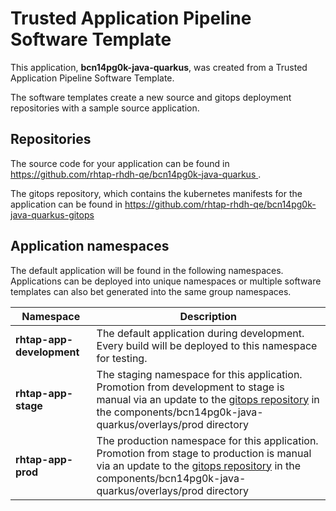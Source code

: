 # Trusted Application Pipeline Software Template

This application, **bcn14pg0k-java-quarkus**, was created from a Trusted Application Pipeline Software Template.

The software templates create a new source and gitops deployment repositories with a sample source application. 

## Repositories

The source code for your application can be found in [https://github.com/rhtap-rhdh-qe/bcn14pg0k-java-quarkus ](https://github.com/rhtap-rhdh-qe/bcn14pg0k-java-quarkus ).
 
The gitops repository, which contains the kubernetes manifests for the application can be found in 
[https://github.com/rhtap-rhdh-qe/bcn14pg0k-java-quarkus-gitops ](https://github.com/rhtap-rhdh-qe/bcn14pg0k-java-quarkus-gitops ) 

## Application namespaces 

The default application will be found in the following namespaces. Applications can be deployed into unique namespaces or multiple software templates can also bet generated into the same group namespaces.  

|  Namespace   |  Description   |  
| -------- | -------- |   
| **rhtap-app-development** | The default application during development. Every build will be deployed to this namespace for testing. | 
| **rhtap-app-stage** | The staging namespace for this application. Promotion from development to stage is manual via an update to the [gitops repository](https://github.com/rhtap-rhdh-qe/bcn14pg0k-java-quarkus-gitops ) in the components/bcn14pg0k-java-quarkus/overlays/prod directory |  
| **rhtap-app-prod** | The production namespace for this application. Promotion from stage to production is manual via an update to the [gitops repository](https://github.com/rhtap-rhdh-qe/bcn14pg0k-java-quarkus-gitops ) in the components/bcn14pg0k-java-quarkus/overlays/prod directory | 